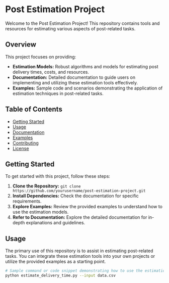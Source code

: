 # Post Estimation Project

Welcome to the Post Estimation Project! This repository contains tools and resources for estimating various aspects of post-related tasks.

## Overview

This project focuses on providing:

- **Estimation Models:** Robust algorithms and models for estimating post delivery times, costs, and resources.
- **Documentation:** Detailed documentation to guide users on implementing and utilizing these estimation tools effectively.
- **Examples:** Sample code and scenarios demonstrating the application of estimation techniques in post-related tasks.

## Table of Contents

- [Getting Started](#getting-started)
- [Usage](#usage)
- [Documentation](#documentation)
- [Examples](#examples)
- [Contributing](#contributing)
- [License](#license)

## Getting Started

To get started with this project, follow these steps:

1. **Clone the Repository:** `git clone https://github.com/yourusername/post-estimation-project.git`
2. **Install Dependencies:** Check the documentation for specific requirements.
3. **Explore Examples:** Review the provided examples to understand how to use the estimation models.
4. **Refer to Documentation:** Explore the detailed documentation for in-depth explanations and guidelines.

## Usage

The primary use of this repository is to assist in estimating post-related tasks. You can integrate these estimation tools into your own projects or utilize the provided examples as a starting point.

```bash
# Sample command or code snippet demonstrating how to use the estimation models
python estimate_delivery_time.py --input data.csv
